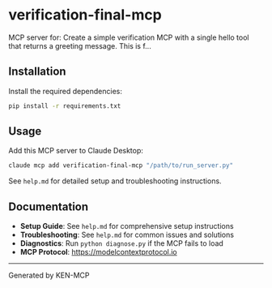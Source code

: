 # verification-final-mcp

MCP server for: Create a simple verification MCP with a single hello tool that returns a greeting message. This is f...

## Installation

Install the required dependencies:

```bash
pip install -r requirements.txt
```

## Usage

Add this MCP server to Claude Desktop:

```bash
claude mcp add verification-final-mcp "/path/to/run_server.py"
```

See `help.md` for detailed setup and troubleshooting instructions.

## Documentation

- **Setup Guide**: See `help.md` for comprehensive setup instructions
- **Troubleshooting**: See `help.md` for common issues and solutions
- **Diagnostics**: Run `python diagnose.py` if the MCP fails to load
- **MCP Protocol**: https://modelcontextprotocol.io

---
Generated by KEN-MCP
